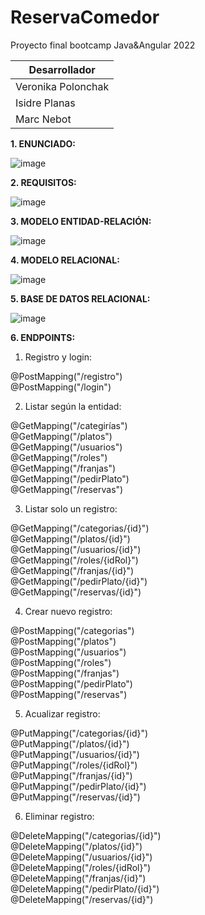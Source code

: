 # ReservaComedor
Proyecto final bootcamp Java&amp;Angular 2022

| Desarrollador | 
| ------------- | 
| Veronika Polonchak |
| Isidre Planas |
| Marc Nebot |


**1. ENUNCIADO:**

![image](https://user-images.githubusercontent.com/89861246/171439724-cba51beb-7911-4517-908d-84d857545bf2.png)


**2. REQUISITOS:**

![image](https://user-images.githubusercontent.com/89861246/171440559-64daa011-c797-4c06-99cb-61baa9caf4ea.png)


**3. MODELO ENTIDAD-RELACIÓN:**

![image](https://user-images.githubusercontent.com/89861246/168420985-0c7aa132-c957-4266-b756-ab42bc027d7a.png)


**4. MODELO RELACIONAL:**

![image](https://user-images.githubusercontent.com/103040138/168540844-b8392eff-fac5-4b5f-8762-77952e1265d3.png)


**5. BASE DE DATOS RELACIONAL:**

![image](https://user-images.githubusercontent.com/89861246/169401042-e244b971-0dd7-4509-88c3-c76e8a1272f5.png)

**6. ENDPOINTS:**
1. Registro y login:

@PostMapping("/registro")<br>
@PostMapping("/login")<br>

2. Listar según la entidad:

@GetMapping("/categirías")<br>
@GetMapping("/platos")<br>
@GetMapping("/usuarios")<br>
@GetMapping("/roles")<br>
@GetMapping("/franjas")<br>
@GetMapping("/pedirPlato")<br>
@GetMapping("/reservas")<br>

3. Listar solo un registro:

@GetMapping("/categorias/{id}")<br>
@GetMapping("/platos/{id}")<br>
@GetMapping("/usuarios/{id}")<br>
@GetMapping("/roles/{idRol}")<br>
@GetMapping("/franjas/{id}")<br>
@GetMapping("/pedirPlato/{id}")<br>
@GetMapping("/reservas/{id}")<br>

4. Crear nuevo registro:

@PostMapping("/categorias")<br>
@PostMapping("/platos")<br>
@PostMapping("/usuarios")<br>
@PostMapping("/roles")<br>
@PostMapping("/franjas")<br>
@PostMapping("/pedirPlato")<br>
@PostMapping("/reservas")<br>

5. Acualizar registro:

@PutMapping("/categorias/{id}")<br>
@PutMapping("/platos/{id}")<br>
@PutMapping("/usuarios/{id}")<br>
@PutMapping("/roles/{idRol}")<br>
@PutMapping("/franjas/{id}")<br>
@PutMapping("/pedirPlato/{id}")<br>
@PutMapping("/reservas/{id}")<br>

6. Eliminar registro:

@DeleteMapping("/categorias/{id}")<br>
@DeleteMapping("/platos/{id}")<br>
@DeleteMapping("/usuarios/{id}")<br>
@DeleteMapping("/roles/{idRol}")<br>
@DeleteMapping("/franjas/{id}")<br>
@DeleteMapping("/pedirPlato/{id}")<br>
@DeleteMapping("/reservas/{id}")<br>


